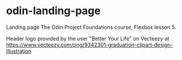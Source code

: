 # odin-landing-page
Landing page The Odin Project Foundations course, Flexbox lesson 5.

Header logo provided by the user "Better Your Life" on Vecteezy at https://www.vecteezy.com/png/9342301-graduation-clipart-design-illustration